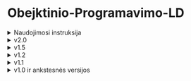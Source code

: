 # Obejktinio-Programavimo-LD

<details>
<summary> Naudojimosi instruksija</summary>
Pasileidus programa, pasirinkimai ką jūs norite daryti:
 
 * I programą ikelti studentus iš atitinkamo sudentų duomenų failo.
 * Išvesti esamus(suvestus) studentus į failą pavadinimu "out.txt".
 * Testavimui sukurti atsitiktinių studentų duomenų.
 * Testavimui sukurti atsitiktinių studentų duomenų failą.
 * Turimą studentų duomenų failą nnuskaityti ir iš jo sukurti du naujus: išlaikiusių ir ne.
 
 - Baigus programos naudojimus iveskite 'n', tai išvalys visą esamą informaciją ir užbaigs veikimą.
 
 * P.S. jei testuojate ir turite 5 studentų failus: studentai1000.txt, studentai10000.txt, studentai100000.txt, studentai1000000.txt, studentai10000000.txt. Galite ivesti raide 't', kuri pratestuos visus šiuos failus automatiškai.
</details>

<details>
 
<summary> v2.0 </summary>
 
 * Sukurtas doxygen katalogas.
 * Realizuoti Unit testai. (nekelti į github)
 * Sukurtas automatinis idiegimo failas.
 
</details>

<details>
 
 <summary> v1.5 </summary>
 1. Sukurta bazinė, abstrakti klasė Zmogus, iš kurios išvesta clasė Studentas

</details>

<details>
 
 <summary> v1.2 </summary>
 
 1. Relizuota "rule of five"
 2. pridėtas << operatorius prie Studentas clasės:
 ```c++
 friend std::ostream& operator<<(std::ostream& out, const Studentas& s){
        out << "\n" << left << setw(15) << s.vardas << setw(15) << s.pavarde << left << setw(5) << s.galutinis_vid;
        return out;
 }
 ```
 
 </details>


<details>
<summary> v1.1  </summary>

Lentelėse laikas yra matuotas sekundėmis, matavimas atliktas su vectoriaus tipo konteineriu.
|         Failo   dydis 1_000_000         | class | struct | O1    | O2    | O3    | Be flag |
|:---------------------------------------:|-------|--------|-------|-------|-------|---------|
| Nuksaitymas is   failo I konteineri     | 6.692 | 6.278  | 5.296 | 6.724 | 5.33  | 9.475   |
| Studentu     rikiavimas didejimo tvarka | 0.847 | 0.811  | 0.656 | 0.852 | 0.75  | 8.852   |
| Studentu     skirstymas I dvi grupes    | 0.203 | 0.291  | 0.158 | 0.211 | 0.184 | 0.57    |

|          Failo   dydis 100_000          | class | struct | O1    | O2    | O3    | Be flag |
|:---------------------------------------:|-------|--------|-------|-------|-------|---------|
| Nuksaitymas is   failo I konteineri     | 0.679 | 0.626  | 0.62  | 0.879 | 0.533 | 0.931   |
| Studentu     rikiavimas didejimo tvarka | 0.067 | 0.088  | 0.078 | 0.075 | 0.056 | 0.775   |
| Studentu     skirstymas I dvi grupes    | 0.019 | 0.027  | 0.011 | 0.025 | 0.024 | 0.069   |

|                       | O1     | O2     | O3     | Be flag |
|-----------------------|--------|--------|--------|---------|
| Memory of .exe file:  | 197 KB | 196 KB | 200 KB | 265 KB  |

Rezultatai: 
 * Struct yra greitesni nuskaitymuose ir rikiavimuose.
 * Class yra gretesnis studentų skirstime.


</details>

<!-- ============================================================================================================================================================ -->
<details>
<summary> v1.0 ir ankstesnės versijos </summary>

<details>
<summary> v1.0: </summary>
**Pirmo ir antro metodo atilkimo greičių lentelės, rezultatai**

| Pirmas metodas:                       |           |        |        | Antras metodas: |           |        |        |
|---------------------------------------|-----------|--------|--------|-----------------|-----------|--------|--------|
| Failu dydis: 1_000                    | Vectoriai | Listai | Deckai |                 | Vectoriai | Listai | Deckai |
| Nuksaitymas is   failo I konteineri   | 0         | 0      | 0      |                 | 0         | 0      | 0      |
| Studentu   rikiavimas didejimo tvarka | 0         | 0      | 0      |                 | 0         | 0      | 0      |
| studentu   skirstymas I dvi grupes    | 0         | 0      | 0      |                 | 0         | 0      | 0      |
|                                       |           |        |        |                 |           |        |        |
| Failu dydis: 10_000                   | Vectoriai | Listai | Deckai |                 | Vectoriai | Listai | Deckai |
| Nuksaitymas is   failo I konteineri   | 0,024     | 0,015  | 0,015  |                 | 0,018     | 0,015  | 0,031  |
| Studentu   rikiavimas didejimo tvarka | 0,015     | 0      | 0,017  |                 | 0,002     | 0      | 0,015  |
| studentu   skirstymas I dvi grupes    | 0         | 0      | 0      |                 | 0         | 0,015  | 0      |
|                                       |           |        |        |                 |           |        |        |
| Failu dydis: 100_000                  | Vectoriai | Listai | Deckai |                 | Vectoriai | Listai | Deckai |
| Nuksaitymas is   failo I konteineri   | 0,175     | 0,112  | 0,209  |                 | 0,162     | 0,197  | 0,212  |
| Studentu   rikiavimas didejimo tvarka | 0,05      | 0,012  | 0,169  |                 | 0,042     | 0,03   | 0,172  |
| studentu   skirstymas I dvi grupes    | 0,018     | 0,04   | 0,06   |                 | 0,018     | 0,05   | 0,05   |
|                                       |           |        |        |                 |           |        |        |
| Failu dydis: 1_000_000                | Vectoriai | Listai | Deckai |                 | Vectoriai | Listai | Deckai |
| Nuksaitymas is   failo I konteineri   | 1,69      | 1,227  | 1,991  |                 | 1,703     | 1,985  | 1,992  |
| Studentu   rikiavimas didejimo tvarka | 0,594     | 0,379  | 2,196  |                 | 0,593     | 0,525  | 2,187  |
| studentu   skirstymas I dvi grupes    | 0,211     | 0,441  | 0,657  |                 | 0,211     | 0,649  | 0,589  |
|                                       |           |        |        |                 |           |        |        |
| Failu dydis: 10_000_000               | Vectoriai | Listai | Deckai |                 | Vectoriai | Listai | Deckai |
| Nuksaitymas is   failo I konteineri   | 16,593    | 11,755 | 20,454 |                 | 16,62     | 19,965 | 20,318 |
| Studentu   rikiavimas didejimo tvarka | 7,252     | 6,431  | 26,761 |                 | 7,258     | 8,571  | 26,507 |
| studentu   skirstymas I dvi grupes    | 2,326     | 4,614  | 30,169 |                 | 2,172     | 6,65   | 8,031  |

Testavimo metu taip pat buvoma apytkisliai tikrinama kiek RAM naudoja programa, veikdama su dydžiausiu failų dydžių (10_000_000). Rezultatai:
| Matuota GB | Pirmas metodas:          | Antras metodas: |
|------------|--------------------------|-----------------|
| Vectoriai  | 1,7                      | 1,4             |
| Listai     | 4,1                      | 3               |
| Deckai     | 13+(kompiuterio limitas) | 11              |

Rezultatų apibendrinimas:
1. Kompiuterio atminties mažiausiai naudojo vectoriai!
2. Pirmos ir antros strategijos vectorių greičiai yra beveik tokie patys.
3. Listai, nors ir ne patys greičiausi, bet optimizavimas su juo parodė dydžiasius pagreitėjimus, bei atminties sutaupymus.
4. Kažkas negerai su decku veikla testavimo kompiuterije.(laikai labai ilgi, RAM 'ryja' labai daug, paskutinis testavimas pirmoje versijoje LABAI pastrigo)

<details>
<summary>Testavimo kompiuterio info. </summary>

Lenovo Legion 5 15IMH05H:
<br>
Procesorius: Intel(R) Core(TM) i7-10750H CPU @ 2.60GHz   2.59 GHz
<br>
RAM: 16,0 GB (15,9 GB usable)
<br>
Sistemos tipas: 64-bit operacinė sistema, x64 pagrindo procesorius
<br>
Kompiuterio atminties tipas: SSD
<br>

</details>

</details>

<details>
<summary> v0.5: </summary>

Programa kuri originaliai buvo daryta tik su vectoriais, perkurta (atskirai) su deque, list konteinerių tipais. <br>
Išmatuoti greičiai: (deque greičių matavimas buvo atliktas su kitu kompiuteriu).<br>
Laikas matuotas sekundėmis.

| Failų dydis: 1_000           | Vectoriai | Listai | Deque |
|------------------------------|-----------|--------|-------|
| Nuskaitymas iš failo         | 0         | 0,01   | 0     |
| Rikiavimas didėjimo tvarka   | 0         | 0      | 0     |
| Skirstymas į du konteinerius | 0         | 0      | 0     |

| Failų dydis: 10_000          | Vectoriai | Listai | Deque |
|------------------------------|-----------|--------|-------|
| Nuskaitymas iš failo         | 0,04      | 0,04   | 0,02  |
| Rikiavimas didėjimo tvarka   | 0         | 0      | 0,02  |
| Skirstymas į du konteinerius | 0         | 0      | 0,01  |

| Failų dydis: 100_000         | Vectoriai | Listai | Deque |
|------------------------------|-----------|--------|-------|
| Nuskaitymas iš failo         | 0,35      | 0,38   | 0,12  |
| Rikiavimas didėjimo tvarka   | 0,04      | 0,03   | 0,1   |
| Skirstymas į du konteinerius | 0,02      | 0,01   | 0,04  |

| Failų dydis: 1_000_000       | Vectoriai | Listai | Deque |
|------------------------------|-----------|--------|-------|
| Nuskaitymas iš failo         | 3,43      | 3,73   | 1,15  |
| Rikiavimas didėjimo tvarka   | 0,5       | 0,41   | 1,26  |
| Skirstymas į du konteinerius | 0,18      | 0,07   | 0,41  |

| Failų dydis: 10_000_000      | Vectoriai | Listai | Deque |
|------------------------------|-----------|--------|-------|
| Nuskaitymas iš failo         | 34,52     | 45,46  | 12,04 |
| Rikiavimas didėjimo tvarka   | 5,51      | 6,33   | 8,6   |
| Skirstymas į du konteinerius | 1,84      | 0,67   | 4,32  |

**Vectoriaus ir listo konteinerių tipo testavimas atliktas su:**
<br>
Lenovo Legion Y530:
<br>
Procesorius: Intel(R) Core(TM) i7-8750H CPU @ 2.20GHz   2.21 GHz
<br>
RAM: 16,0 GB (15,9 GB usable)
<br>
Sistemos tipas: 64-bit operacinė sistema, x64 pagrindo procesorius
<br>
Kompiuterio atminties tipas: SSD
<br>

**Deque konteinerio tipo testavimas atliktas su:**
<br>
Lenovo Legion 5 15IMH05H:
<br>
Procesorius: Intel(R) Core(TM) i7-10750H CPU @ 2.60GHz   2.59 GHz
<br>
RAM: 16,0 GB (15,9 GB usable)
<br>
Sistemos tipas: 64-bit operacinė sistema, x64 pagrindo procesorius
<br>
Kompiuterio atminties tipas: SSD
<br>

</details>
<details>
<summary> v0.4: </summary>

1. Pertvarkyta main funkcija, kad butu lengviau pasinaudojama funkcijomis.
2. Pridėta funkcija kuri sukuria atsitiktinių studentų failą pagal nurodytą dydi.
3. Pridėta funkcija kuri nuskaito studentų failą ir jį padalina į du : galvočių(kuriu galutinis vertinimas yra >= 5) ir nuskriastūjų (galutinis < 5)

2 ir 3 punktų veikimo greičiai yra matuojami.

</details>
<details>
<summary> v0.3: </summary>

Programos failai išskirstyti per kelis failus.

</details>
<details>
<summary> v0.2: </summary>

Pridėjau būdą nuskaityti studentus iš atskiro duomenų failo, ir juos atspausdinti "out.txt" faile.

</details>
<details> 

<summary> v0.1: </summary>

Čia aš  viešinu savo savo atliekamus labaratorinius darbus.

Ši programa prašo vartotojo irašyti studentų vardus, pavardes, atitinkamą namų darbų kiekį, egzamino pažimį.

Tada ši programa duoda pasirinti: ar skaičiuoti studentų palutinius pažimius su namų darbų medianą, ar su namų darbų vidurkiu.

Galutinis pažimys yra skaičiuojamas pagal formulę:


$Galutinis = 0.4 * vidurkis + 0.6 * egzaminas$ </br>
arba: </br>
$Galutinis = 0.4 * mediana + 0.6 * egzaminas$

Ir galiausiai išvedama informacija:

Pavardė | Vardas | Galutinis pažimys

</details>
</details>
